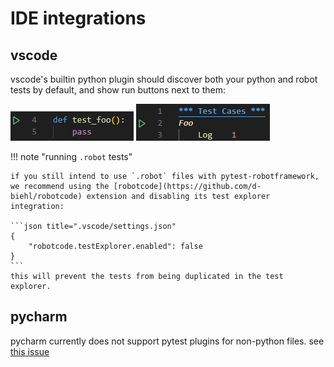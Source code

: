 # IDE integrations

## vscode

vscode's builtin python plugin should discover both your python and robot tests by default, and show run buttons next to them:

![](./images/vscode-1.png)
![](./images/vscode-2.png)

!!! note "running `.robot` tests"

    if you still intend to use `.robot` files with pytest-robotframework, we recommend using the [robotcode](https://github.com/d-biehl/robotcode) extension and disabling its test explorer integration:

    ```json title=".vscode/settings.json"
    {
        "robotcode.testExplorer.enabled": false
    }
    ```
    this will prevent the tests from being duplicated in the test explorer.

## pycharm

pycharm currently does not support pytest plugins for non-python files. see [this issue](https://youtrack.jetbrains.com/issue/PY-63110/use-pytest-collect-only-to-collect-pytest-tests)
